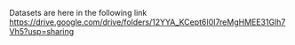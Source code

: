 Datasets are here in the following link
https://drive.google.com/drive/folders/12YYA_KCept6I0I7reMgHMEE31Glh7Vh5?usp=sharing
